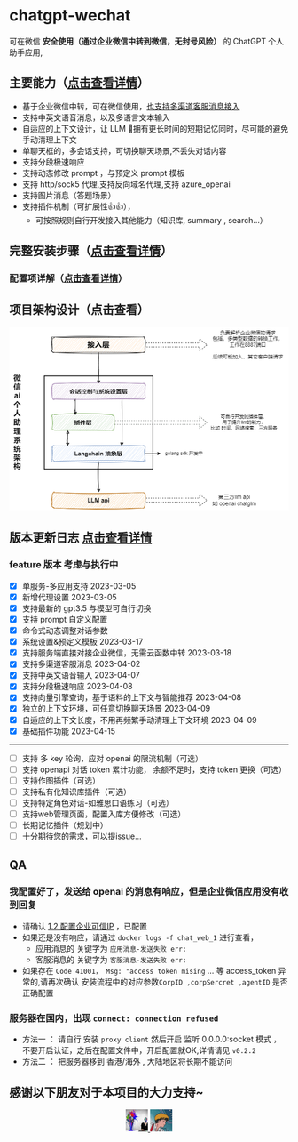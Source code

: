 # chatgpt-wechat

可在微信 **安全使用（通过企业微信中转到微信，无封号风险）** 的 ChatGPT 个人助手应用,

## 主要能力（[点击查看详情](./doc/ability.md)）

- 基于企业微信中转，可在微信使用，[也支持多渠道客服消息接入](./doc/custom_support_service.md)
- 支持中英文语音消息，以及多语言文本输入
- 自适应的上下文设计，让 LLM 🧠拥有更长时间的短期记忆同时，尽可能的避免手动清理上下文
- 单聊天框的，多会话支持，可切换聊天场景,不丢失对话内容
- 支持分段极速响应
- 支持动态修改 prompt ，与预定义 prompt 模板
- 支持 http/sock5 代理,支持反向域名代理,支持 azure_openai
- 支持图片消息（答题场景）
- 支持插件机制（可扩展性👍👍），
  - 可按照规则自行开发接入其他能力（知识库, summary , search...）

## 完整安装步骤（[点击查看详情](./doc/install.md)）

### 配置项详解（[点击查看详情](./doc/config.md)）

## 项目架构设计（点击查看）
![system.png](./doc/system.png)
## 版本更新日志 [点击查看详情](./doc/CHANGELOG.md)

### feature 版本 考虑与执行中
- [x] 单服务-多应用支持 2023-03-05
- [x] 新增代理设置      2023-03-05
- [x] 支持最新的 gpt3.5 与模型可自行切换
- [x] 支持 prompt 自定义配置
- [x] 命令式动态调整对话参数
- [x] 系统设置&预定义模板 2023-03-17
- [x] 支持服务端直接对接企业微信，无需云函数中转 2023-03-18
- [x] 支持多渠道客服消息 2023-04-02
- [x] 支持中英文语音输入 2023-04-07
- [x] 支持分段极速响应 2023-04-08
- [x] 支持向量引擎查询，基于语料的上下文与智能推荐 2023-04-08
- [x] 独立的上下文环境，可任意切换聊天场景 2023-04-09
- [x] 自适应的上下文长度，不用再频繁手动清理上下文环境 2023-04-09
- [x] 基础插件功能 2023-04-15
---
- [ ] 支持 多 key 轮询，应对 openai 的限流机制（可选）
- [ ] 支持 openapi 对话 token 累计功能， 余额不足时，支持 token 更换（可选）
- [ ] 支持作图插件（可选）
- [ ] 支持私有化知识库插件（可选）
- [ ] 支持特定角色对话-如雅思口语练习（可选）
- [ ] 支持web管理页面，配置入库方便修改（可选）
- [ ] 长期记忆插件（规划中）
- [ ] 十分期待您的需求，可以提issue...

## QA

### 我配置好了，发送给 openai 的消息有响应，但是企业微信应用没有收到回复
- 请确认 [1.2 配置企业可信IP](./doc/install.md) ，已配置
- 如果还是没有响应，请通过 `docker logs -f chat_web_1` 进行查看，
  - 应用消息的 关键字为 `应用消息-发送失败 err:` 
  - 客服消息的 关键字为 `客服消息-发送失败 err:`
- 如果存在 `Code 41001， Msg: "access token mising` ... 等 access_token 异常的,请再次确认
安装流程中的对应参数`CorpID ,corpSercret ,agentID` 是否正确配置

### 服务器在国内，出现 `connect: connection refused`
- 方法一 ： 请自行 安装 `proxy client` 然后开启 监听 0.0.0.0:socket 模式 ，不要开启认证，之后在配置文件中，开启配置就OK,详情请见 `v0.2.2` 
- 方法二 ： 把服务器移到 香港/海外 , 大陆地区将长期不能访问

## 感谢以下朋友对于本项目的大力支持~
  <p align="center">
    <a href="https://github.com/whyiyhw/chatgpt-wechat" target="_blank" rel="noopener noreferrer">
        <img width="40" src="./doc/support01.jpg" alt="supprt01" />
        <img width="40" src="./doc/support02.jpg" alt="supprt02" />
    </a>
  </p>